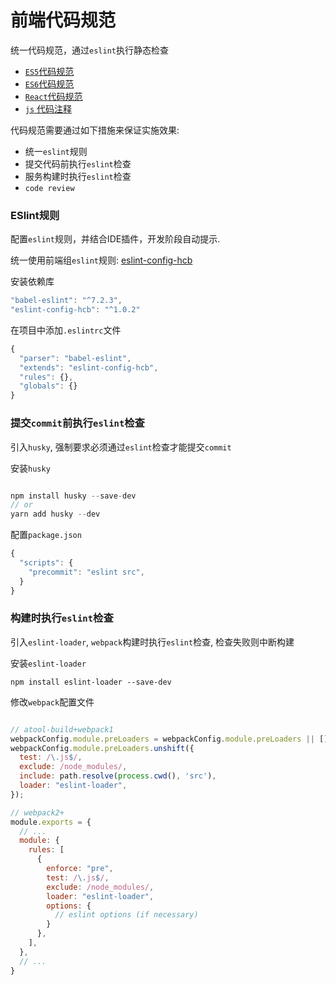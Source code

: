 # 前端代码规范

统一代码规范，通过`eslint`执行静态检查

- [`ES5`代码规范](es5/es5.html)
- [`ES6`代码规范](es6/es6.html)
- [`React`代码规范](react/react.html)
- [`js` 代码注释](react/代码注释.html)

代码规范需要通过如下措施来保证实施效果:

- 统一`eslint`规则
- 提交代码前执行`eslint`检查
- 服务构建时执行`eslint`检查
- `code review`

### ESlint规则

配置`eslint`规则，并结合IDE插件，开发阶段自动提示.

统一使用前端组`eslint`规则: [eslint-config-hcb](http://git.56qq.com/frontend/engine/eslint-config-hcb)

安装依赖库

```javascript
"babel-eslint": "^7.2.3",
"eslint-config-hcb": "^1.0.2"
```

在项目中添加`.eslintrc`文件

```javascript
{
  "parser": "babel-eslint",
  "extends": "eslint-config-hcb",
  "rules": {},
  "globals": {}
}
```

### 提交`commit`前执行`eslint`检查

引入`husky`, 强制要求必须通过`eslint`检查才能提交`commit`

安装`husky`

```javascript

npm install husky --save-dev
// or 
yarn add husky --dev

```

配置`package.json`

```javascript
{
  "scripts": {
    "precommit": "eslint src",
  }
}
```


### 构建时执行`eslint`检查

引入`eslint-loader`, `webpack`构建时执行`eslint`检查, 检查失败则中断构建

安装`eslint-loader`

```shell
npm install eslint-loader --save-dev
```

修改`webpack`配置文件

```javascript

// atool-build+webpack1
webpackConfig.module.preLoaders = webpackConfig.module.preLoaders || [];
webpackConfig.module.preLoaders.unshift({
  test: /\.js$/,
  exclude: /node_modules/,
  include: path.resolve(process.cwd(), 'src'),
  loader: "eslint-loader",
});

// webpack2+
module.exports = {
  // ...
  module: {
    rules: [
      {
        enforce: "pre",
        test: /\.js$/,
        exclude: /node_modules/,
        loader: "eslint-loader",
        options: {
          // eslint options (if necessary)
        }
      },
    ],
  },
  // ...
}



```
